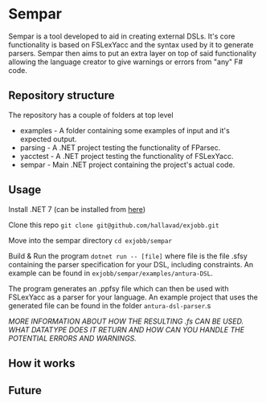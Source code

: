 # Sempar

Sempar is a tool developed to aid in creating external DSLs. It's core functionality is based on FSLexYacc and the syntax used by it to generate parsers. Sempar then aims to put an extra layer on top of said functionality allowing the language creator to give warnings or errors from "any" F# code.

## Repository structure

The repository has a couple of folders at top level
* examples - A folder containing some examples of input and it's expected output.
* parsing - A .NET project testing the functionality of FParsec.
* yacctest - A .NET project testing the functionality of FSLexYacc.
* sempar - Main .NET project containing the project's actual code.

## Usage

Install .NET 7 (can be installed from [here](https://dotnet.microsoft.com/en-us/download))

Clone this repo
`git clone git@github.com/hallavad/exjobb.git`

Move into the sempar directory
`cd exjobb/sempar`

Build & Run the program
`dotnet run -- [file]`
where file is the file .sfsy containing the parser specification for your DSL, including constraints. An example can be found in `exjobb/sempar/examples/antura-DSL`.

The program generates an .ppfsy file which can then be used with FSLexYacc as a parser for your language. An example project that uses the generated file can be found in the folder `antura-dsl-parser`.s

*MORE INFORMATION ABOUT HOW THE RESULTING .fs CAN BE USED. WHAT DATATYPE DOES IT RETURN AND HOW CAN YOU HANDLE THE POTENTIAL ERRORS AND WARNINGS.*


## How it works


## Future
